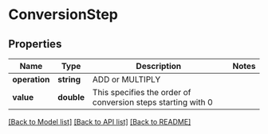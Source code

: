 # ConversionStep

## Properties
Name | Type | Description | Notes
------------ | ------------- | ------------- | -------------
**operation** | **string** | ADD or MULTIPLY | 
**value** | **double** | This specifies the order of conversion steps starting with 0 | 

[[Back to Model list]](../README.md#documentation-for-models) [[Back to API list]](../README.md#documentation-for-api-endpoints) [[Back to README]](../README.md)


